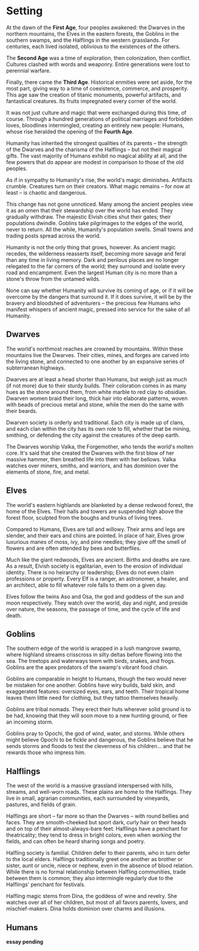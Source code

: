 # Setting

At the dawn of the **First Age**, four peoples awakened: the Dwarves in the northern mountains, the Elves in the eastern forests, the Goblins in the southern swamps, and the Halflings in the western grasslands. For centuries, each lived isolated, oblivious to the existences of the others.

The **Second Age** was a time of exploration, then colonization, then conflict. Cultures clashed with words and weaponry. Entire generations were lost to perennial warfare.

Finally, there came the **Third Age**. Historical enmities were set aside, for the most part, giving way to a time of coexistence, commerce, and prosperity. This age saw the creation of titanic monuments, powerful artifacts, and fantastical creatures. Its fruits impregnated every corner of the world.

It was not just culture and magic that were exchanged during this time, of course. Through a hundred generations of political marriages and forbidden loves, bloodlines intermingled, creating an entirely new people: Humans, whose rise heralded the opening of the **Fourth Age**.

Humanity has inherited the strongest qualities of its parents – the strength of the Dwarves and the charisma of the Halflings – but not their magical gifts. The vast majority of Humans exhibit no magical ability at all, and the few powers that do appear are modest in comparison to those of the old peoples.

As if in sympathy to Humanity's rise, the world's magic diminishes. Artifacts crumble. Creatures turn on their creators. What magic remains – for now at least – is chaotic and dangerous.

This change has not gone unnoticed. Many among the ancient peoples view it as an omen that their stewardship over the world has ended. They gradually withdraw. The majestic Elvish cities shut their gates; their populations dwindle. Goblins take pilgrimages to the edges of the world, never to return. All the while, Humanity's population swells. Small towns and trading posts spread across the world.

Humanity is not the only thing that grows, however. As ancient magic recedes, the wilderness reasserts itself, becoming more savage and feral than any time in living memory. Dark and perilous places are no longer relegated to the far corners of the world; they surround and isolate every road and encampment. Even the largest Human city is no more than a stone's throw from the untamed wilds.

None can say whether Humanity will survive its coming of age, or if it will be overcome by the dangers that surround it. If it does survive, it will be by the bravery and bloodshed of adventurers – the precious few Humans who manifest whispers of ancient magic, pressed into service for the sake of all Humanity. 

## Dwarves

The world's northmost reaches are crowned by mountains. Within these mountains live the Dwarves. Their cities, mines, and forges are carved into the living stone, and connected to one another by an expansive series of subterranean highways.

Dwarves are at least a head shorter than Humans, but weigh just as much (if not more) due to their sturdy builds. Their coloration comes in as many hues as the stone around them, from white marble to red clay to obsidian. Dwarven women braid their long, thick hair into elaborate patterns, woven with beads of precious metal and stone, while the men do the same with their beards. 

Dwarven society is orderly and traditional. Each city is made up of clans, and each clan within the city has its own role to fill, whether that be mining, smithing, or defending the city against the creatures of the deep earth. 

The Dwarves worship Valka, the Forgemother, who tends the world's molten core. It's said that she created the Dwarves with the first blow of her massive hammer, then breathed life into them with her bellows. Valka watches over miners, smiths, and warriors, and has dominion over the elements of stone, fire, and metal.

## Elves

The world's eastern highlands are blanketed by a dense redwood forest, the home of the Elves. Their halls and towers are suspended high above the forest floor, sculpted from the boughs and trunks of living trees. 

Compared to Humans, Elves are tall and willowy. Their arms and legs are slender, and their ears and chins are pointed. In place of hair, Elves grow luxurious manes of moss, ivy, and pine needles; they give off the smell of flowers and are often attended by bees and butterflies.  

Much like the giant redwoods, Elves are ancient. Births and deaths are rare. As a result, Elvish society is egalitarian, even to the erosion of individual identity. There is no heirarchy or leadership; Elves do not even claim professions or property. Every Elf is a ranger, an astronomer, a healer, and an architect, able to fill whatever role falls to them on a given day. 

Elves follow the twins Aso and Osa, the god and goddess of the sun and moon respectively. They watch over the world, day and night, and preside over nature, the seasons, the passage of time, and the cycle of life and death.

## Goblins

The southern edge of the world is wrapped in a lush mangrove swamp, where highland streams crisscross in silty deltas before flowing into the sea. The treetops and waterways teem with birds, snakes, and frogs. Goblins are the apex predators of the swamp's vibrant food chain.

Goblins are comparable in height to Humans, though the two would never be mistaken for one another. Goblins have wiry builds, bald skin, and exaggerated features: oversized eyes, ears, and teeth. Their tropical home leaves them little need for clothing, but they tattoo themselves heavily.

Goblins are tribal nomads. They erect their huts wherever solid ground is to be had, knowing that they will soon move to a new hunting ground, or flee an incoming storm.

Goblins pray to Opochi, the god of wind, water, and storms. While others might believe Opochi to be fickle and dangerous, the Goblins believe that he sends storms and floods to test the cleverness of his children... and that he rewards those who impress him.

## Halflings

The west of the world is a massive grassland interspersed with hills, streams, and well-worn roads. These plains are home to the Halflings. They live in small, agrarian communities, each surrounded by vineyards, pastures, and fields of grain.

Halflings are short – far more so than the Dwarves – with round bellies and faces. They are smooth-cheeked but sport dark, curly hair on their heads and on top of their almost-always-bare feet. Halflings have a penchant for theatricality; they tend to dress in bright colors, even when working the fields, and can often be heard sharing songs and poetry.

Halfling society is familial. Children defer to their parents, who in turn defer to the local elders. Halflings traditionally greet one another as brother or sister, aunt or uncle, niece or nephew, even in the absence of blood relation. While there is no formal relationship between Halfling communities, trade between them is common; they also intermingle regularly due to the Halflings' penchant for festivals.

Halfling magic stems from Dina, the goddess of wine and revelry. She watches over all of her children, but most of all favors parents, lovers, and mischief-makers. Dina holds dominion over charms and illusions.

## Humans

**essay pending**
